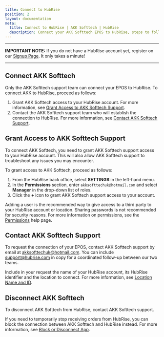 ```yaml
---
title: Connect to HubRise
position: 2
layout: documentation
meta:
  title: Connect to HubRise | AKK Softtech | HubRise
  description: Connect your AKK Softtech EPOS to HubRise, steps to follow to receive your orders in your AKK EPOS.
---
```


---

**IMPORTANT NOTE:** If you do not have a HubRise account yet, register on our [Signup Page](https://manager.hubrise.com/signup). It only takes a minute!

---

## Connect AKK Softtech

Only the AKK Softtech support team can connect your EPOS to HubRise. To connect AKK to HubRise, proceed as follows:

1. Grant AKK Softtech access to your HubRise account. For more information, see [Grant Access to AKK Softtech Support](#grant-access-to-akk-softtech-support).
1. Contact the AKK Softtech support team who will establish the connection to HubRise. For more information, see [Contact AKK Softtech Support](#contact-akk-softtech-support).

## Grant Access to AKK Softtech Support

To connect AKK Softtech, you need to grant AKK Softtech support access to your HubRise account. This will also allow AKK Softtech support to troubleshoot any issues you may encounter.

To grant access to AKK Softtech, proceed as follows:

1. From the HubRise back office, select **SETTINGS** in the left-hand menu.
1. In the **Permissions** section, enter `akksofttechuk@hotmail.com` and select **Manager** in the drop-down list of roles.
1. Click the **+** icon to grant AKK Softtech support access to your account.

Adding a user is the recommended way to give access to a third party to your HubRise account or location. Sharing passwords is not recommended for security reasons. For more information on permissions, see the [Permissions](/docs/permissions) help page.

## Contact AKK Softtech Support

To request the connection of your EPOS, contact AKK Softtech support by email at akksofttechuk@hotmail.com. You can include support@hubrise.com in copy for a coordinated follow-up between our two teams.

Include in your request the name of your HubRise account, its HubRise identifier and the location to connect. For more information, see [Location Name and ID](/docs/locations#location-name-and-id).

## Disconnect AKK Softtech

To disconnect AKK Softtech from HubRise, contact AKK Softtech support.

If you need to temporarily stop receiving orders from HubRise, you can block the connection between AKK Softtech and HubRise instead. For more information, see [Block or Disconnect App](/docs/connections#block-or-disconnect-app).
